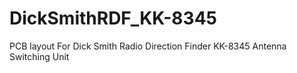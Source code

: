 # DickSmithRDF_KK-8345
PCB layout For Dick Smith Radio Direction Finder KK-8345 Antenna Switching Unit

